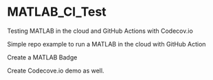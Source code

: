 # MATLAB_CI_Test
Testing MATLAB in the cloud and GitHub Actions with Codecov.io

Simple repo example to run a MATLAB in the cloud with GitHub Action

Create a MATLAB Badge 

Create Codecove.io demo as well.